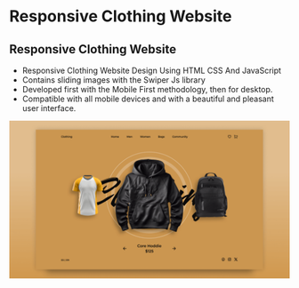 # Responsive Clothing Website
## Responsive Clothing Website

- Responsive Clothing Website Design Using HTML CSS And JavaScript
- Contains sliding images with the Swiper Js library
- Developed first with the Mobile First methodology, then for desktop.
- Compatible with all mobile devices and with a beautiful and pleasant user interface.



![preview img](/preview.png)
